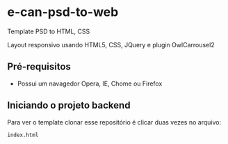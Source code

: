 # e-can-psd-to-web
Template PSD to HTML, CSS

Layout responsivo usando HTML5, CSS, JQuery e plugin OwlCarrousel2

## Pré-requisitos

* Possui um navagedor Opera, IE, Chome ou Firefox

## Iniciando o projeto backend

Para ver o template clonar esse repositório é clicar duas vezes no arquivo:
```
index.html
```
